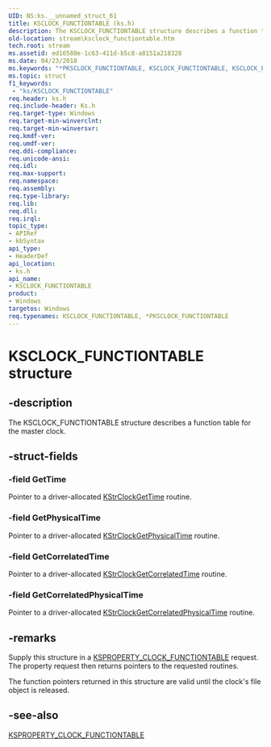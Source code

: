 ```yaml
---
UID: NS:ks.__unnamed_struct_61
title: KSCLOCK_FUNCTIONTABLE (ks.h)
description: The KSCLOCK_FUNCTIONTABLE structure describes a function table for the master clock.
old-location: stream\ksclock_functiontable.htm
tech.root: stream
ms.assetid: ed16588e-1c63-411d-b5c8-a8151a218328
ms.date: 04/23/2018
ms.keywords: "*PKSCLOCK_FUNCTIONTABLE, KSCLOCK_FUNCTIONTABLE, KSCLOCK_FUNCTIONTABLE structure [Streaming Media Devices], PKSCLOCK_FUNCTIONTABLE, PKSCLOCK_FUNCTIONTABLE structure pointer [Streaming Media Devices], ks-struct_b86dda38-016f-4116-9770-5b447c664b2e.xml, ks/KSCLOCK_FUNCTIONTABLE, ks/PKSCLOCK_FUNCTIONTABLE, stream.ksclock_functiontable"
ms.topic: struct
f1_keywords:
 - "ks/KSCLOCK_FUNCTIONTABLE"
req.header: ks.h
req.include-header: Ks.h
req.target-type: Windows
req.target-min-winverclnt: 
req.target-min-winversvr: 
req.kmdf-ver: 
req.umdf-ver: 
req.ddi-compliance: 
req.unicode-ansi: 
req.idl: 
req.max-support: 
req.namespace: 
req.assembly: 
req.type-library: 
req.lib: 
req.dll: 
req.irql: 
topic_type:
- APIRef
- kbSyntax
api_type:
- HeaderDef
api_location:
- ks.h
api_name:
- KSCLOCK_FUNCTIONTABLE
product:
- Windows
targetos: Windows
req.typenames: KSCLOCK_FUNCTIONTABLE, *PKSCLOCK_FUNCTIONTABLE
---
```


# KSCLOCK_FUNCTIONTABLE structure


## -description


The KSCLOCK_FUNCTIONTABLE structure describes a function table for the master clock.


## -struct-fields




### -field GetTime

Pointer to a driver-allocated <a href="https://docs.microsoft.com/windows-hardware/drivers/ddi/ks/nc-ks-pfnksclock_gettime">KStrClockGetTime</a> routine.


### -field GetPhysicalTime

Pointer to a driver-allocated <a href="https://docs.microsoft.com/previous-versions/ff567160(v=vs.85)">KStrClockGetPhysicalTime</a> routine.


### -field GetCorrelatedTime

Pointer to a driver-allocated <a href="https://docs.microsoft.com/windows-hardware/drivers/ddi/ks/nc-ks-pfnksclock_correlatedtime">KStrClockGetCorrelatedTime</a> routine.


### -field GetCorrelatedPhysicalTime

Pointer to a driver-allocated <a href="https://docs.microsoft.com/previous-versions/ff567157(v=vs.85)">KStrClockGetCorrelatedPhysicalTime</a> routine. 


## -remarks



Supply this structure in a <a href="https://docs.microsoft.com/windows-hardware/drivers/stream/ksproperty-clock-functiontable">KSPROPERTY_CLOCK_FUNCTIONTABLE</a> request. The property request then returns pointers to the requested routines.

The function pointers returned in this structure are valid until the clock's file object is released.




## -see-also




<a href="https://docs.microsoft.com/windows-hardware/drivers/stream/ksproperty-clock-functiontable">KSPROPERTY_CLOCK_FUNCTIONTABLE</a>
 

 

